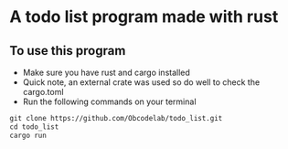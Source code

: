 # A todo list program made with rust

## To use this program

- Make sure you have rust and cargo installed
- Quick note, an external crate was used so do well to check the cargo.toml
- Run the following commands on your terminal

```md
git clone https://github.com/Obcodelab/todo_list.git
cd todo_list
cargo run
```
